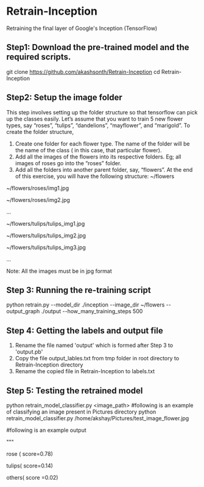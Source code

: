 # Retrain-Inception
Retraining the final layer of Google's Inception (TensorFlow)


## Step1: Download the pre-trained model and the required scripts.
git clone https://github.com/akashsonth/Retrain-Inception
cd Retrain-Inception


## Step2: Setup the image folder
This step involves setting up the folder structure so that tensorflow can pick up the classes easily. Let’s assume that you want to train 5 new flower types, say “roses”, “tulips”, “dandelions”, “mayflower”, and “marigold”. To create the folder structure,

1. Create one folder for each flower type. The name of the folder will be the name of the class ( in this case, that particular flower).
2. Add all the images of the flowers into its respective folders. Eg; all images of roses go into the “roses” folder.
3. Add all the folders into another parent folder, say, “flowers”.
At the end of this exercise, you will have the following structure:
~/flowers
 
~/flowers/roses/img1.jpg
 
~/flowers/roses/img2.jpg
 
...
 
~/flowers/tulips/tulips_img1.jpg
 
~/flowers/tulips/tulips_img2.jpg
 
~/flowers/tulips/tulips_img3.jpg
 
...

Note: All the images must be in jpg format
 
 
## Step 3: Running the re-training script
python retrain.py --model_dir ./inception --image_dir ~/flowers --output_graph ./output --how_many_training_steps 500


## Step 4: Getting the labels and output file
1. Rename the file named 'output' which is formed after Step 3 to 'output.pb'
2. Copy the file output_lables.txt from tmp folder in root directory to Retrain-Inception directory
3. Rename the copied file in Retrain-Inception to labels.txt


## Step 5: Testing the retrained model
python retrain_model_classifier.py <image_path>
#following is an example of classifying an image present in Pictures directory 
python retrain_model_classifier.py /home/akshay/Pictures/test_image_flower.jpg
 
#following is an example output
 
"""
 
rose ( score=0.78)
 
tulips( score=0.14)
 
others( score =0.02)
